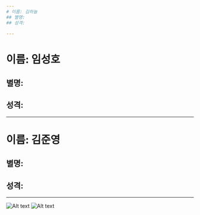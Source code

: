 ```yaml
---
# 이름: 김하늘
## 별명:
## 성격:

---
```

# 이름: 임성호
## 별명:
## 성격:

---
# 이름: 김준영
## 별명:
## 성격:

---
![Alt text](Safe/열정1.jpg) 
![Alt text](Safe/열정2.jpg)
